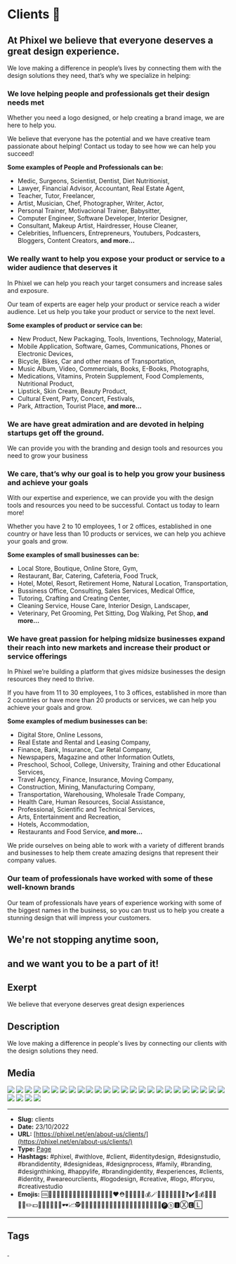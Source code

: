# Clients 🤝
## At Phixel we believe that everyone deserves a great design experience.

We love making a difference in people’s lives by connecting them with the design solutions they need, that’s why we specialize in helping:

### We love helping people and professionals get their design needs met

Whether you need a logo designed, or help creating a brand image, we are here to help you.

We believe that everyone has the potential and we have creative team passionate about helping! Contact us today to see how we can help you succeed!

**Some examples of People and Professionals can be:**

- Medic, Surgeons, Scientist, Dentist, Diet Nutritionist, 
- Lawyer, Financial Advisor, Accountant, Real Estate Agent, 
- Teacher, Tutor, Freelancer, 
- Artist, Musician, Chef, Photographer, Writer, Actor, 
- Personal Trainer, Motivacional Trainer, Babysitter, 
- Computer Engineer, Software Developer, Interior Designer, 
- Consultant, Makeup Artist, Hairdresser, House Cleaner, 
- Celebrities, Influencers, Entrepreneurs, Youtubers, Podcasters, Bloggers, Content Creators, 
**and more…**

### We really want to help you expose your product or service to a wider audience that deserves it

In Phixel we can help you reach your target consumers and increase sales and exposure.

Our team of experts are eager help your product or service reach a wider audience. Let us help you take your product or service to the next level.

**Some examples of product or service can be:**

- New Product, New Packaging, Tools, Inventions, Technology, Material, 
- Mobile Application, Software, Games, Communications, Phones or Electronic Devices, 
- Bicycle, Bikes, Car and other means of Transportation, 
- Music Album, Video, Commercials, Books, E-Books, Photographs, 
- Medications, Vitamins, Protein Supplement, Food Complements, Nutritional Product, 
- Lipstick, Skin Cream, Beauty Product, 
- Cultural Event, Party, Concert, Festivals, 
- Park, Attraction, Tourist Place, 
**and more…**

### We are have great admiration and are devoted in helping startups get off the ground.

We can provide you with the branding and design tools and resources you need to grow your business

### We care, that’s why our goal is to help you grow your business and achieve your goals

With our expertise and experience, we can provide you with the design tools and resources you need to be successful. Contact us today to learn more!

Whether you have 2 to 10 employees, 1 or 2 offices, established in one country or have less than 10 products or services, we can help you achieve your goals and grow.

**Some examples of small businesses can be:**

- Local Store, Boutique, Online Store, Gym, 
- Restaurant, Bar, Catering, Cafeteria, Food Truck, 
- Hotel, Motel, Resort, Retirement Home, Natural Location, Transportation, 
- Bussiness Office, Consulting, Sales Services, Medical Office, 
- Tutoring, Crafting and Creating Center, 
- Cleaning Service, House Care, Interior Design, Landscaper, 
- Veterinary, Pet Grooming, Pet Sitting, Dog Walking, Pet Shop, 
**and more…**

### We have great passion for helping midsize businesses expand their reach into new markets and increase their product or service offerings

In Phixel we’re building a platform that gives midsize businesses the design resources they need to thrive.

If you have from 11 to 30 employees, 1 to 3 offices, established in more than 2 countries or have more than 20 products or services, we can help you achieve your goals and grow.

**Some examples of medium businesses can be:**

- Digital Store, Online Lessons, 
- Real Estate and Rental and Leasing Company, 
- Finance, Bank, Insurance, Car Retal Company, 
- Newspapers, Magazine and other Information Outlets, 
- Preschool, School, College, University, Training and other Educational Services, 
- Travel Agency, Finance, Insurance, Moving Company, 
- Construction, Mining, Manufacturing Company, 
- Transportation, Warehousing, Wholesale Trade Company, 
- Health Care, Human Resources, Social Assistance, 
- Professional, Scientific and Technical Services, 
- Arts, Entertainment and Recreation, 
- Hotels, Accommodation, 
- Restaurants and Food Service, 
**and more…**

We pride ourselves on being able to work with a variety of different brands and businesses to help them create amazing designs that represent their company values.

### Our team of professionals have worked with some of these well-known brands

Our team of professionals have years of experience working with some of the biggest names in the business, so you can trust us to help you create a stunning design that will impress your customers.

## We're not stopping anytime soon, 
and we want you to be a part of it!
------------
## Exerpt
We believe that everyone deserves great design experiences
## Description
We love making a difference in people's lives by connecting our clients with the design solutions they need.
## Media
<img src="media/31a2e984/clients.jpg" loading="lazy">
<img src="media/d110d0e7/logo-alpina.png" loading="lazy">
<img src="media/914991f9/logo-argos.png" loading="lazy">
<img src="media/6d18b5b6/logo-bancoldex.png" loading="lazy">
<img src="media/dbfdf078/logo-bancolombia.png" loading="lazy">
<img src="media/8689cd03/logo-bavaria.png" loading="lazy">
<img src="media/6570cabb/logo-berlinas.png" loading="lazy">
<img src="media/6fc73d17/logo-caf.png" loading="lazy">
<img src="media/4ac325a5/logo-camara-de-comercio-bogota.png" loading="lazy">
<img src="media/60422c93/logo-citroen.png" loading="lazy">
<img src="media/ab268d9d/logo-creamhelado.png" loading="lazy">
<img src="media/0891e4d7/logo-davivienda.png" loading="lazy">
<img src="media/4603b16a/logo-delipavo.png" loading="lazy">
<img src="media/566dd626/logo-dove.png" loading="lazy">
<img src="media/7f9cbfa4/logo-drummond.png" loading="lazy">
<img src="media/8d3c8c55/logo-ecopetrol.png" loading="lazy">
<img src="media/b49497f9/logo-huggies.png" loading="lazy">
<img src="media/f14cbad5/logo-hyundai.png" loading="lazy">
<img src="media/77d256af/logo-isa.png" loading="lazy">
<img src="media/d074f1bc/logo-lafayette.png" loading="lazy">
<img src="media/8cb10ce3/logo-movistar.png" loading="lazy">
<img src="media/ece5c15c/logo-nestle.png" loading="lazy">
<img src="media/62173b1b/logo-renault.png" loading="lazy">
<img src="media/1b0bcd26/logo-seguros-bolivar.png" loading="lazy">
<img src="media/0e8fe3bf/logo-soho.png" loading="lazy">
<img src="media/428c3b60/logo-telefonica.png" loading="lazy">
<img src="media/a8f4107f/logo-tigo.png" loading="lazy">
<img src="media/8b0396eb/logo-une.png" loading="lazy">
<img src="media/ff9615bb/logo-xbox.png" loading="lazy">

------------
- **Slug:** clients
- **Date:** 23/10/2022
- **URL:** [https://phixel.net/en/about-us/clients/](https://phixel.net/en/about-us/clients/)
- **Type:** [Page](#page)
- **Hashtags:** #phixel, #withlove, #client, #identitydesign, #designstudio, #brandidentity, #designideas, #designprocess, #family, #branding, #designthinking, #happylife, #brandingidentity, #experiences, #clients, #identity, #weareourclients, #logodesign, #creative, #logo, #foryou, #creativestudio
- **Emojis:** 🆒🔬👨🏻‍🔧👩🏼‍⚖️️🤴👩‍🏫👨‍👩‍👧‍👦🤵👰❤️️⛑️👨🏾‍🍳👩‍🚒💰🪄🧑‍✈️🧑‍🚀🧔‍♂️👔❓✔️🎨💰👩‍💼📖👩‍⚕️✏️💵🤝💼💊🤵👨‍🚒🕶📈🕵👨‍💼🧑‍🚒💙💉👸🏾👨🏽‍🌾👩‍🔬👩🏻‍🍳🏫🎉👨‍💼🅟ⓗ🅸Ⓧ🅴🄻

------------
## Tags
[ ](# )
